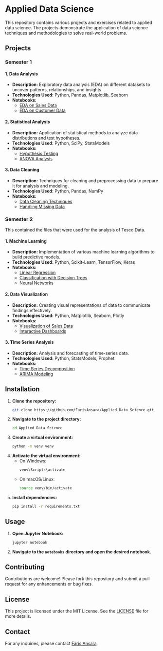 # Applied Data Science

This repository contains various projects and exercises related to applied data science. The projects demonstrate the application of data science techniques and methodologies to solve real-world problems.

## Projects

### Semester 1

#### 1. Data Analysis
- **Description:** Exploratory data analysis (EDA) on different datasets to uncover patterns, relationships, and insights.
- **Technologies Used:** Python, Pandas, Matplotlib, Seaborn
- **Notebooks:**
  - [EDA on Sales Data](notebooks/semester1/EDA_Sales_Data.ipynb)
  - [EDA on Customer Data](notebooks/semester1/EDA_Customer_Data.ipynb)

#### 2. Statistical Analysis
- **Description:** Application of statistical methods to analyze data distributions and test hypotheses.
- **Technologies Used:** Python, SciPy, StatsModels
- **Notebooks:**
  - [Hypothesis Testing](notebooks/semester1/Hypothesis_Testing.ipynb)
  - [ANOVA Analysis](notebooks/semester1/ANOVA_Analysis.ipynb)

#### 3. Data Cleaning
- **Description:** Techniques for cleaning and preprocessing data to prepare it for analysis and modeling.
- **Technologies Used:** Python, Pandas, NumPy
- **Notebooks:**
  - [Data Cleaning Techniques](notebooks/semester1/Data_Cleaning_Techniques.ipynb)
  - [Handling Missing Data](notebooks/semester1/Handling_Missing_Data.ipynb)

### Semester 2

This contained the files that were used for the analysis of Tesco Data.

#### 1. Machine Learning
- **Description:** Implementation of various machine learning algorithms to build predictive models.
- **Technologies Used:** Python, Scikit-Learn, TensorFlow, Keras
- **Notebooks:**
  - [Linear Regression](notebooks/semester2/Linear_Regression.ipynb)
  - [Classification with Decision Trees](notebooks/semester2/Decision_Trees.ipynb)
  - [Neural Networks](notebooks/semester2/Neural_Networks.ipynb)

#### 2. Data Visualization
- **Description:** Creating visual representations of data to communicate findings effectively.
- **Technologies Used:** Python, Matplotlib, Seaborn, Plotly
- **Notebooks:**
  - [Visualization of Sales Data](notebooks/semester2/Visualization_Sales_Data.ipynb)
  - [Interactive Dashboards](notebooks/semester2/Interactive_Dashboards.ipynb)

#### 3. Time Series Analysis
- **Description:** Analysis and forecasting of time-series data.
- **Technologies Used:** Python, StatsModels, Prophet
- **Notebooks:**
  - [Time Series Decomposition](notebooks/semester2/Time_Series_Decomposition.ipynb)
  - [ARIMA Modeling](notebooks/semester2/ARIMA_Modeling.ipynb)

## Installation

1. **Clone the repository:**
    ```bash
    git clone https://github.com/FarisAnsara/Applied_Data_Science.git
    ```
2. **Navigate to the project directory:**
    ```bash
    cd Applied_Data_Science
    ```
3. **Create a virtual environment:**
    ```bash
    python -m venv venv
    ```
4. **Activate the virtual environment:**
    - On Windows:
        ```bash
        venv\Scripts\activate
        ```
    - On macOS/Linux:
        ```bash
        source venv/bin/activate
        ```
5. **Install dependencies:**
    ```bash
    pip install -r requirements.txt
    ```

## Usage

1. **Open Jupyter Notebook:**
    ```bash
    jupyter notebook
    ```
2. **Navigate to the `notebooks` directory and open the desired notebook.**

## Contributing

Contributions are welcome! Please fork this repository and submit a pull request for any enhancements or bug fixes.

## License

This project is licensed under the MIT License. See the [LICENSE](LICENSE) file for more details.

## Contact

For any inquiries, please contact [Faris Ansara](https://github.com/FarisAnsara).
